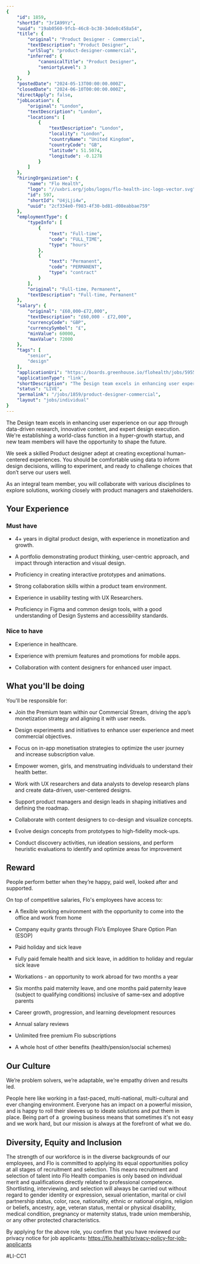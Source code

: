```yaml
---
{
	"id": 1859,
	"shortId": "3rIA99Yz",
	"uuid": "19ab0560-9fcb-46c8-bc38-34de8c458a54",
	"title": {
		"original": "Product Designer - Commercial",
		"textDescription": "Product Designer",
		"urlSlug": "product-designer-commercial",
		"inferred": {
			"canonicalTitle": "Product Designer",
			"seniortyLevel": 3
		}
	},
	"postedDate": "2024-05-13T00:00:00.000Z",
	"closedDate": "2024-06-10T00:00:00.000Z",
	"directApply": false,
	"jobLocation": {
		"original": "London",
		"textDescription": "London",
		"locations": [
			{
				"textDescription": "London",
				"locality": "London",
				"countryName": "United Kingdom",
				"countryCode": "GB",
				"latitude": 51.5074,
				"longitude": -0.1278
			}
		]
	},
	"hiringOrganization": {
		"name": "Flo Health",
		"logo": "//uxbri.org/jobs/logos/flo-health-inc-logo-vector.svg",
		"id": 597,
		"shortId": "U4jLji4w",
		"uuid": "2cf334e0-f983-4f30-bd81-d08eabbae759"
	},
	"employmentType": {
		"typeInfo": [
			{
				"text": "Full-time",
				"code": "FULL_TIME",
				"type": "hours"
			},
			{
				"text": "Permanent",
				"code": "PERMANENT",
				"type": "contract"
			}
		],
		"original": "Full-time, Permanent",
		"textDescription": "Full-time, Permanent"
	},
	"salary": {
		"original": "£60,000—£72,000",
		"textDescription": "£60,000 - £72,000",
		"currencyCode": "GBP",
		"currencySymbol": "£",
		"minValue": 60000,
		"maxValue": 72000
	},
	"tags": [
		"senior",
		"design"
	],
	"applicationUri": "https://boards.greenhouse.io/flohealth/jobs/5955055003?gh_jid=5955055003",
	"applicationType": "link",
	"shortDescription": "The Design team excels in enhancing user experience on our app through data-driven- research, innovative content, and expert design execution. We're' establishing a world-class- function in a",
	"status": "LIVE",
	"permalink": "/jobs/1859/product-designer-commercial",
	"layout": "jobs/individual"
}
---
```

<p>The Design team excels in enhancing user experience on our app through data-driven research, innovative content, and expert design execution. We're establishing a world-class function in a hyper-growth startup, and new team members will have the opportunity to shape the future.</p><p>We seek a skilled Product designer adept at creating exceptional human-centered experiences. You should be comfortable using data to inform design decisions, willing to experiment, and ready to challenge choices that don’t serve our users well.</p><p>As an integral team member, you will collaborate with various disciplines to explore solutions, working closely with product managers and stakeholders.</p><h2>Your Experience</h2><h3>Must have</h3><ul><li><p>4+ years in digital product design, with experience in monetization and growth.</p></li><li><p>A portfolio demonstrating product thinking, user-centric approach, and impact through interaction and visual design.</p></li><li><p>Proficiency in creating interactive prototypes and animations.</p></li><li><p>Strong collaboration skills within a product team environment.</p></li><li><p>Experience in usability testing with UX Researchers.</p></li><li><p>Proficiency in Figma and common design tools, with a good understanding of Design Systems and accessibility standards.</p></li></ul><h3>Nice to have</h3><ul><li><p>Experience in healthcare.</p></li><li><p>Experience with premium features and promotions for mobile apps.</p></li><li><p>Collaboration with content designers for enhanced user impact.</p></li></ul><h2>What you'll be doing</h2><p>You'll be responsible for:</p><ul><li><p>Join the Premium team within our Commercial Stream, driving the app’s monetization strategy and aligning it with user needs.</p></li><li><p>Design experiments and initiatives to enhance user experience and meet commercial objectives.</p></li><li><p>Focus on in-app monetisation strategies to optimize the user journey and increase subscription value.</p></li><li><p>Empower women, girls, and menstruating individuals to understand their health better.</p></li><li><p>Work with UX researchers and data analysts to develop research plans and create data-driven, user-centered designs.</p></li><li><p>Support product managers and design leads in shaping initiatives and defining the roadmap.</p></li><li><p>Collaborate with content designers to co-design and visualize concepts.</p></li><li><p>Evolve design concepts from prototypes to high-fidelity mock-ups.</p></li><li><p>Conduct discovery activities, run ideation sessions, and perform heuristic evaluations to identify and optimize areas for improvement</p></li></ul><h2>Reward</h2><p>People perform better when they’re happy, paid well, looked after and supported.&nbsp;</p><p>On top of competitive salaries, Flo's employees have access to:</p><ul><li><p>A flexible working environment with the opportunity to come into the office and work from home</p></li><li><p>Company equity grants through Flo’s Employee Share Option Plan (ESOP)</p></li><li><p>Paid holiday and sick leave&nbsp;</p></li><li><p>Fully paid female health and sick leave, in addition to holiday and regular sick leave<br></p></li><li><p>Workations - an opportunity to work abroad for two months a year</p></li><li><p>Six months paid maternity leave, and one months paid paternity leave (subject to qualifying conditions) inclusive of same-sex and adoptive parents</p></li><li><p>Career growth, progression, and learning development resources</p></li><li><p>Annual salary reviews</p></li><li><p>Unlimited free premium Flo subscriptions</p></li><li><p>A whole host of other benefits (health/pension/social schemes)</p></li></ul><h2>Our Culture</h2><p>We’re problem solvers, we’re adaptable, we’re empathy driven and results led.&nbsp;</p><p>People here like working in a fast-paced, multi-national, multi-cultural and ever changing environment. Everyone has an impact on a powerful mission, and is happy to roll their sleeves up to ideate solutions and put them in place. Being part of a&nbsp; growing business means that sometimes it's not easy and we work hard, but our mission is always at the forefront of what we do.&nbsp;</p><h2>Diversity, Equity and Inclusion</h2><p>The strength of our workforce is in the diverse backgrounds of our employees, and Flo is committed to applying its equal opportunities policy at all stages of recruitment and selection. This means recruitment and selection of talent into Flo Health companies is only based on individual merit and qualifications directly related to professional competence. Shortlisting, interviewing, and selection will always be carried out without regard to gender identity or expression, sexual orientation, marital or civil partnership status, color, race, nationality, ethnic or national origins, religion or beliefs, ancestry, age, veteran status, mental or physical disability, medical condition, pregnancy or maternity status, trade union membership, or any other protected characteristics.</p><p>By applying for the above role, you confirm that you have reviewed our privacy notice for job applicants: <a target="_blank" rel="noopener noreferrer nofollow" href="https://flo.health/privacy-policy-for-job-applicants">https://flo.health/privacy-policy-for-job-applicants</a>&nbsp;</p><p>#LI-CC1</p>
